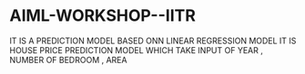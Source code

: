 # AIML-WORKSHOP--IITR
IT IS A PREDICTION MODEL BASED ONN LINEAR REGRESSION MODEL 
IT IS HOUSE PRICE PREDICTION MODEL WHICH TAKE INPUT OF YEAR , NUMBER OF BEDROOM , AREA

